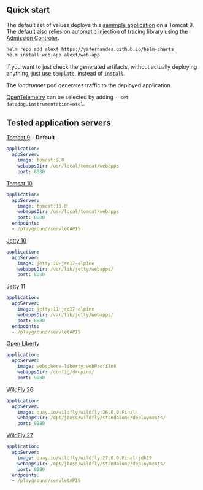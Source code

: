 ## Quick start

The default set of values deploys this [sammple application](https://github.com/yafernandes/java-playground) on a Tomcat 9. The default also relies on [automatic injection](https://docs.datadoghq.com/tracing/trace_collection/admission_controller/) of tracing library using the [Admission Controler](https://docs.datadoghq.com/containers/cluster_agent/admission_controller/?tab=helmchart).

```bash
helm repo add alexf https://yafernandes.github.io/helm-charts
helm install web-app alexf/web-app
```

If you want to just check the generated artifacts, without actually deploying anything, just use `template`, instead of `install`.

The *loadrunner* pod generates traffic to the deployed application.


[OpenTelemetry](https://opentelemetry.io/) can be selected by adding `--set datadog.instrumentation=otel`.

## Tested application servers

[Tomcat 9](https://tomcat.apache.org/) - **Default**
```yaml
application:
  appServer:
    image: tomcat:9.0
    webappsDir: /usr/local/tomcat/webapps
    port: 8080
```

[Tomcat 10](https://tomcat.apache.org/)
```yaml
application:
  appServer:
    image: tomcat:10.0
    webappsDir: /usr/local/tomcat/webapps
    port: 8080
  endpoints:
  - /playground/servletAPI5
```

[Jetty 10](https://www.eclipse.org/jetty/)
```yaml
application:
  appServer:
    image: jetty:10-jre17-alpine
    webappsDir: /var/lib/jetty/webapps/
    port: 8080
```

[Jetty 11](https://www.eclipse.org/jetty/)
```yaml
application:
  appServer:
    image: jetty:11-jre17-alpine
    webappsDir: /var/lib/jetty/webapps/
    port: 8080
  endpoints:
  - /playground/servletAPI5
```

[Open Liberty](https://openliberty.io/)
```yaml
application:
  appServer:
    image: websphere-liberty:webProfile8
    webappsDir: /config/dropins/
    port: 9080
```

[WildFly 26](https://www.wildfly.org/)
```yaml
application:
  appServer:
    image: quay.io/wildfly/wildfly:26.0.0.Final
    webappsDir: /opt/jboss/wildfly/standalone/deployments/
    port: 8080
```

[WildFly 27](https://www.wildfly.org/)
```yaml
application:
  appServer:
    image: quay.io/wildfly/wildfly:27.0.0.Final-jdk19
    webappsDir: /opt/jboss/wildfly/standalone/deployments/
    port: 8080
  endpoints:
  - /playground/servletAPI5
```